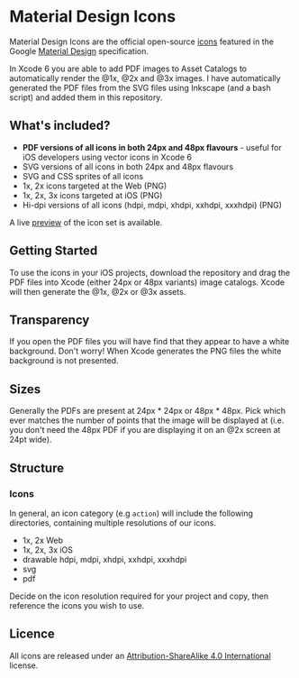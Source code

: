 # Material Design Icons

Material Design Icons are the official open-source [icons](http://www.google.com/design/spec/resources/sticker-sheets.html#sticker-sheets-components) featured in the Google [Material Design](http://www.google.com/design/spec) specification.

In Xcode 6 you are able to add PDF images to Asset Catalogs to automatically render the @1x, @2x and @3x images. I have automatically generated the PDF files from the SVG files using Inkscape (and a bash script) and added them in this repository.

## What's included?

* **PDF versions of all icons in both 24px and 48px flavours** - useful for iOS developers using vector icons in Xcode 6
* SVG versions of all icons in both 24px and 48px flavours
* SVG and CSS sprites of all icons
* 1x, 2x icons targeted at the Web (PNG)
* 1x, 2x, 3x icons targeted at iOS (PNG)
* Hi-dpi versions of all icons (hdpi, mdpi, xhdpi, xxhdpi, xxxhdpi) (PNG)

A live [preview](http://google.github.io/material-design-icons/)  of the icon set is available.

## Getting Started

To use the icons in your iOS projects, download the repository and drag the PDF files into Xcode (either 24px or 48px variants) image catalogs. Xcode will then generate the @1x, @2x or @3x assets.

## Transparency

If you open the PDF files you will have find that they appear to have a white background. Don't worry! When Xcode generates the PNG files the white background is not presented.

## Sizes

Generally the PDFs are present at 24px * 24px or 48px * 48px. Pick which ever matches the number of points that the image will be displayed at (i.e. you don't need the 48px PDF if you are displaying it on an @2x screen at 24pt wide).

## Structure

### Icons

In general, an icon category (e.g `action`) will include the following directories, containing multiple resolutions of our icons.

* 1x, 2x Web
* 1x, 2x, 3x iOS
* drawable hdpi, mdpi, xhdpi, xxhdpi, xxxhdpi
* svg
* pdf

Decide on the icon resolution required for your project and copy, then reference the icons you wish to use.

## Licence

All icons are released under an [Attribution-ShareAlike 4.0 International](http://creativecommons.org/licenses/by-sa/4.0/) license.
